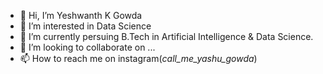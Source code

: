 - 👋 Hi, I’m Yeshwanth K Gowda
- 👀 I’m interested in Data Science
- 🌱 I’m currently persuing B.Tech in Artificial Intelligence & Data Science.
- 💞️ I’m looking to collaborate on ...
- 📫 How to reach me on instagram(_call_me_yashu_gowda_)

<!---
YeshwanthKGowda/YeshwanthKGowda is a ✨ special ✨ repository because its `README.md` (this file) appears on your GitHub profile.
You can click the Preview link to take a look at your changes.
--->
